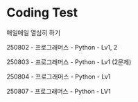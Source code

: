 # Coding Test

매일매일 열심히 하기

250802 - 프로그래머스 - Python - Lv1, 2

250803 - 프로그래머스 - Python - Lv1 (2문제)

250804 - 프로그래머스 - Python - Lv1

250807 - 프로그래머스 - Python - LV1
